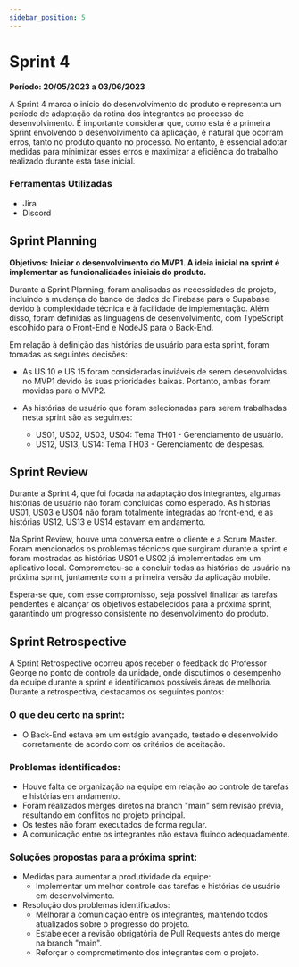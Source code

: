 ```yaml
---
sidebar_position: 5
---
```


# Sprint 4

**Período: 20/05/2023 a 03/06/2023**

A Sprint 4 marca o início do desenvolvimento do produto e representa um período de adaptação da rotina dos integrantes ao processo de desenvolvimento. É importante considerar que, como esta é a primeira Sprint envolvendo o desenvolvimento da aplicação, é natural que ocorram erros, tanto no produto quanto no processo. No entanto, é essencial adotar medidas para minimizar esses erros e maximizar a eficiência do trabalho realizado durante esta fase inicial.

### Ferramentas Utilizadas

- Jira
- Discord

## Sprint Planning

**Objetivos: Iniciar o desenvolvimento do MVP1. A ideia inicial na sprint é implementar as funcionalidades iniciais do produto.**

Durante a Sprint Planning, foram analisadas as necessidades do projeto, incluindo a mudança do banco de dados do Firebase para o Supabase devido à complexidade técnica e à facilidade de implementação. Além disso, foram definidas as linguagens de desenvolvimento, com TypeScript escolhido para o Front-End e NodeJS para o Back-End.

Em relação à definição das histórias de usuário para esta sprint, foram tomadas as seguintes decisões:

- As US 10 e US 15 foram consideradas inviáveis de serem desenvolvidas no MVP1 devido às suas prioridades baixas. Portanto, ambas foram movidas para o MVP2.

- As histórias de usuário que foram selecionadas para serem trabalhadas nesta sprint são as seguintes:
    - US01, US02, US03, US04: Tema TH01 - Gerenciamento de usuário.
    - US12, US13, US14: Tema TH03 - Gerenciamento de despesas.

## Sprint Review
Durante a Sprint 4, que foi focada na adaptação dos integrantes, algumas histórias de usuário não foram concluídas como esperado. As histórias US01, US03 e US04 não foram totalmente integradas ao front-end, e as histórias US12, US13 e US14 estavam em andamento.

Na Sprint Review, houve uma conversa entre o cliente e a Scrum Master. Foram mencionados os problemas técnicos que surgiram durante a sprint e foram mostradas as histórias US01 e US02 já implementadas em um aplicativo local. Comprometeu-se a concluir todas as histórias de usuário na próxima sprint, juntamente com a primeira versão da aplicação mobile.

Espera-se que, com esse compromisso, seja possível finalizar as tarefas pendentes e alcançar os objetivos estabelecidos para a próxima sprint, garantindo um progresso consistente no desenvolvimento do produto.

## Sprint Retrospective

A Sprint Retrospective ocorreu após receber o feedback do Professor George no ponto de controle da unidade, onde discutimos o desempenho da equipe durante a sprint e identificamos possíveis áreas de melhoria. Durante a retrospectiva, destacamos os seguintes pontos:

### O que deu certo na sprint:
- O Back-End estava em um estágio avançado, testado e desenvolvido corretamente de acordo com os critérios de aceitação.

### Problemas identificados:
- Houve falta de organização na equipe em relação ao controle de tarefas e histórias em andamento.
- Foram realizados merges diretos na branch "main" sem revisão prévia, resultando em conflitos no projeto principal.
- Os testes não foram executados de forma regular.
- A comunicação entre os integrantes não estava fluindo adequadamente.

### Soluções propostas para a próxima sprint:
- Medidas para aumentar a produtividade da equipe:
   - Implementar um melhor controle das tarefas e histórias de usuário em desenvolvimento.
- Resolução dos problemas identificados:
   - Melhorar a comunicação entre os integrantes, mantendo todos atualizados sobre o progresso do projeto.
   - Estabelecer a revisão obrigatória de Pull Requests antes do merge na branch "main".
   - Reforçar o comprometimento dos integrantes com o projeto.